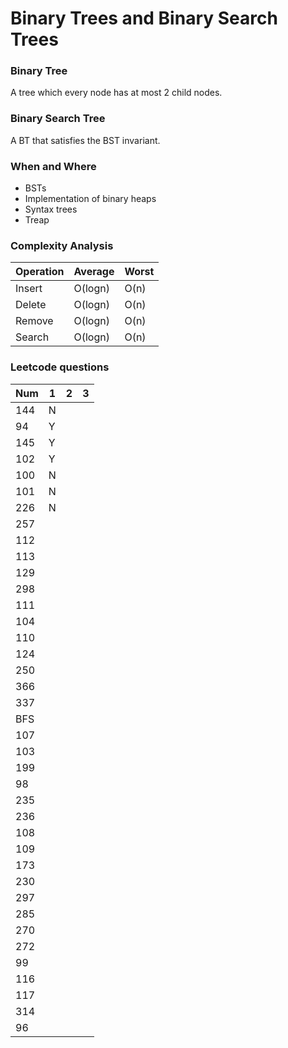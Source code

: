 # Binary Trees and Binary Search Trees

### Binary Tree
A tree which every node has at most 2 child nodes.

### Binary Search Tree
A BT that satisfies the BST invariant.

### When and Where
- BSTs
- Implementation of binary heaps
- Syntax trees
- Treap

### Complexity Analysis

| Operation | Average | Worst |
| --- | --- | --- |
| Insert | O(logn) | O(n) |
| Delete | O(logn) | O(n) |
| Remove | O(logn) | O(n) |
| Search | O(logn) | O(n) |

### Leetcode questions

| Num | 1 | 2 | 3 |
|-----|---|---|---|
| 144 | N |   |   |
| 94  | Y |   |   |
| 145 | Y |   |   |
| 102 | Y |   |   |
| 100 | N |   |   |
| 101 | N |   |   |
| 226 | N |   |   |
| 257 |   |   |   |
| 112 |   |   |   |
| 113 |   |   |   |
| 129 |   |   |   |
| 298 |   |   |   |
| 111 |   |   |   |
| 104 |   |   |   |
| 110 |   |   |   |
| 124 |   |   |   |
| 250 |   |   |   |
| 366 |   |   |   |
| 337 |   |   |   |
| BFS |   |   |   |
| 107 |   |   |   |
| 103 |   |   |   |
| 199 |   |   |   |
| 98  |   |   |   |
| 235 |   |   |   |
| 236 |   |   |   |
| 108 |   |   |   |
| 109 |   |   |   |
| 173 |   |   |   |
| 230 |   |   |   |
| 297 |   |   |   |
| 285 |   |   |   |
| 270 |   |   |   |
| 272 |   |   |   |
| 99  |   |   |   |
| 116 |   |   |   |
| 117 |   |   |   |
| 314 |   |   |   |
| 96  |   |   |   |
